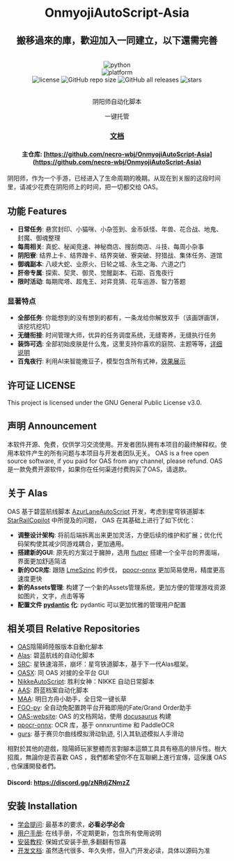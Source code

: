 <div align="center">

# OnmyojiAutoScript-Asia

## 搬移過來的庫，歡迎加入一同建立，以下還需完善

<br>

<div>
    <img alt="python" src="https://img.shields.io/badge/python-3.10-%233776AB?logo=python">
</div>
<div>
    <img alt="platform" src="https://img.shields.io/badge/platform-Windows-blueviolet">
</div>
<div>
    <img alt="license" src="https://img.shields.io/github/license/necro-wbj/OnmyojiAutoScript-Asia">
    <img alt="GitHub repo size" src="https://img.shields.io/github/repo-size/necro-wbj/OnmyojiAutoScript-Asia">
    <img alt="GitHub all releases" src="https://img.shields.io/github/downloads/necro-wbj/OnmyojiAutoScript-Asia/total">
    <img alt="stars" src="https://img.shields.io/github/stars/necro-wbj/OnmyojiAutoScript-Asia?style=social">
</div>
<br>

阴阳师自动化脚本 

一键托管


### [文档](https://runhey.github.io/OnmyojiAutoScript-website/)

#### 主仓库: [https://github.com/necro-wbj/OnmyojiAutoScript-Asia](https://github.com/necro-wbj/OnmyojiAutoScript-Asia)

</div>

阴阳师，作为一个手游，已经进入了生命周期的晚期。从现在到关服的这段时间里，请减少花费在阴阳师上的时间，把一切都交给 OAS。

## 功能 Features

- **日常任务**: 悬赏封印、小猫咪、小杂签到、金币妖怪、年兽、花合战、地鬼、封魔、御魂整理
- **每周相关**: 真蛇、秘闻竞速、神秘商店、搜刮商店、斗技、每周小杂事
- **阴阳寮**: 结界上卡、结界蹭卡、结界突破、寮突破、狩猎战、集体任务、道馆
- **御魂副本**: 八岐大蛇、业原火、日轮之城、永生之海、六道之门
- **肝帝专属**: 探索、契灵、御灵、觉醒副本、石距、百鬼夜行
- **限时活动**: 每期爬塔、超鬼王、对弈竞猜、花车巡游、智力答题

### 显著特点 
- **全部任务**: 你能想到的没有想到的都有，一条龙给你解放双手（该画饼画饼，该挖坑挖坑）
- **无缝衔接**: 时间管理大师，优异的任务调度系统，无缝寄养，无缝执行任务
- **装饰可选**: 全部初始皮肤是什么鬼，这里支持你喜欢的庭院、主题等等，[详细说明](https://github.com/runhey/OnmyojiAutoScript/issues/180)
- **百鬼夜行**: 利用AI来智能撒豆子，模型包含所有式神，[效果展示](https://runhey.github.io/OnmyojiAutoScript-website/docs/user-manual/hyakkiyakou)

## 许可证 LICENSE

This project is licensed under the GNU General Public License v3.0.

## 声明 Announcement
本软件开源、免费，仅供学习交流使用。开发者团队拥有本项目的最终解释权。使用本软件产生的所有问题与本项目与开发者团队无关。
OAS is a free open source software, if you paid for OAS from any channel, please refund.
OAS 是一款免费开源软件，如果你在任何渠道付费购买了OAS，请退款。

## 关于 Alas
OAS 基于碧蓝航线脚本 [AzurLaneAutoScript](https://github.com/LmeSzinc/AzurLaneAutoScript) 开发，考虑到星穹铁道脚本 [StarRailCopilot](https://github.com/LmeSzinc/StarRailCopilot) 中所提及的问题，
OAS 在其基础上进行了如下优化：
- **调整设计架构**: 将前后端拆离出来更加灵活，方便后续的维护和扩展；优化代码架构使其减少同游戏耦合，更加通用。
- **搭建新的GUI**: 原先的方案过于臃肿，选用 [flutter](https://flutter.cn) 搭建一个全平台的界面端，界面更加舒适简洁
- **新的OCR库**: 跟随 [LmeSzinc](https://github.com/LmeSzinc) 的步伐， [ppocr-onnx](https://github.com/triwinds/ppocr-onnx) 更加简易使用，精度更高速度更快 
- **新的Assets管理**: 构建了一个新的Assets管理系统，更加方便的管理游戏资源如图片，文字，点击等等
- **配置文件 [pydantic](https://github.com/pydantic/pydantic) 化**: pydantic 可以更加优雅的管理用户配置

## 相关项目 Relative Repositories

- [OAS](https://github.com/runhey/OnmyojiAutoScript/tree/dev)陰陽師陸服版本自動化腳本
- [Alas](https://github.com/LmeSzinc/AzurLaneAutoScript): 碧蓝航线的自动化脚本
- [SRC](https://github.com/LmeSzinc/StarRailCopilot): 星铁速溶茶，崩坏：星穹铁道脚本，基于下一代Alas框架。
- [OASX](https://github.com/runhey/OASX): 同 OAS 对接的全平台 GUI
- [NikkeAutoScript](https://github.com/takagisanmie/NIKKEAutoScript): 胜利女神：NIKKE 自动日常脚本
- [AAS](https://github.com/TheFunny/ArisuAutoSweeper): 蔚蓝档案自动化脚本
- [MAA](https://github.com/MaaAssistantArknights/MaaAssistantArknights): 明日方舟小助手，全日常一键长草
- [FGO-py](https://github.com/hgjazhgj/FGO-py): 全自动免配置跨平台开箱即用的Fate/Grand Order助手
- [OAS-website](https://github.com/runhey/OnmyojiAutoScript-website): OAS 的文档网站，使用 [docusaurus](https://docusaurus.io/) 构建
- [ppocr-onnx](https://github.com/triwinds/ppocr-onnx): OCR 库，基于 onnxruntime 和 PaddleOCR
- [gurs](https://github.com/2833844911/gurs): 基于赛贝尔曲线模拟滑动轨迹, 引入其轨迹模拟人手滑动


相對於其他的遊戲，陰陽師玩家整體而言對腳本這類工具具有極高的排斥性。樹大招風，無論你是否喜歡 OAS ，我們都希望你不在互聯網上進行宣傳，這保護 OAS , 也保護開發者們。

#### Discord: https://discord.gg/zNRdjZNmzZ


## 安装 Installation 

- [学会提问](https://runhey.github.io/OnmyojiAutoScript-website/docs/user-manual/scientific-question): 最基本的要求，**必看必学必会**
- [用户手册](https://runhey.github.io/OnmyojiAutoScript-website/docs/user-manual/getting-started): 在线手册，不定期更新，包含所有使用说明
- [安装教程](https://runhey.github.io/OnmyojiAutoScript-website/docs/user-manual/installation): 保姆式安装手册,多翻翻有惊喜
- [开发文档](https://runhey.github.io/OnmyojiAutoScript-website/docs/development/preamble): 虽然迭代很多、年久失修，但入门开发必读，具体以源码为准
